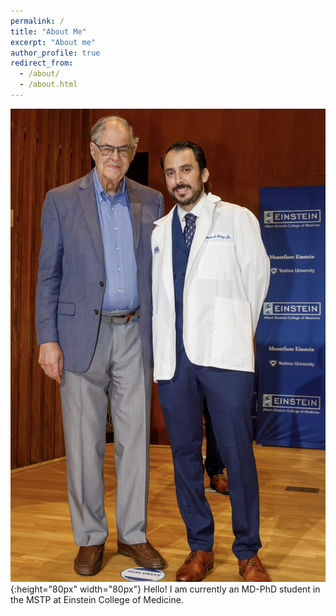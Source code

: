 ```yaml
---
permalink: /
title: "About Me"
excerpt: "About me"
author_profile: true
redirect_from: 
  - /about/
  - /about.html
---
```

![Me](images/5E56ED9E-2616-4950-9A30-C7FF45DA4356_1_105_c.jpeg){:height="80px" width="80px"}
Hello! I am currently an MD-PhD student in the MSTP at Einstein College of Medicine. 
